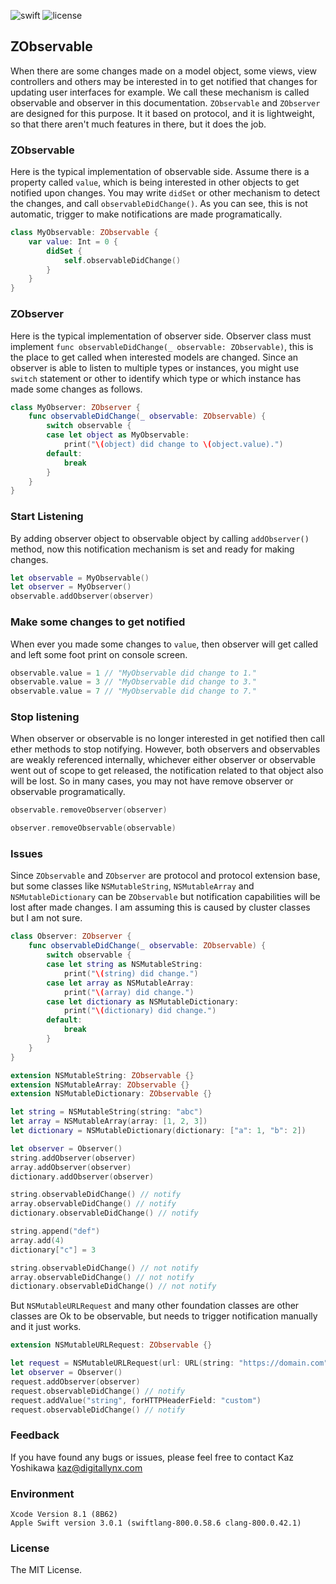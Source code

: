 ![swift](https://img.shields.io/badge/swift-3.0-orange.svg) ![license](https://img.shields.io/badge/license-MIT-yellow.svg)

## ZObservable

When there are some changes made on a model object, some views, view controllers and others may be interested in to get notified that changes for updating user interfaces for example.  We call these mechanism is called observable and observer in this documentation.  `ZObservable` and `ZObserver` are designed for this purpose.  It it based on protocol, and it is lightweight, so that there aren't much features in there, but it does the job.

### ZObservable

Here is the typical implementation of observable side.  Assume there is a property called `value`, which is being interested in other objects to get notified upon changes.  You may write `didSet` or other mechanism to detect the changes, and call `observableDidChange()`.  As you can see, this is not automatic, trigger to make notifications are made programatically.


```.swift
class MyObservable: ZObservable {
	var value: Int = 0 {
		didSet {
			self.observableDidChange()
		}
	}
}
```

### ZObserver

Here is the typical implementation of observer side.  Observer class must implement `func observableDidChange(_ observable: ZObservable)`, this is the place to get called when interested models are changed.  Since an observer is able to listen to multiple types or instances, you might use `switch` statement or other to identify which type or which instance has made some changes as follows.

```.swift
class MyObserver: ZObserver {
	func observableDidChange(_ observable: ZObservable) {
		switch observable {
		case let object as MyObservable:
			print("\(object) did change to \(object.value).")
		default:
			break
		}
	}
}
```

### Start Listening

By adding observer object to observable object by calling `addObserver()` method, now this notification mechanism is set and ready for making changes.

```.swift
let observable = MyObservable()
let observer = MyObserver()
observable.addObserver(observer)
```

### Make some changes to get notified

When ever you made some changes to `value`, then observer will get called and left some foot print on console screen.

```.swift
observable.value = 1 // "MyObservable did change to 1."
observable.value = 3 // "MyObservable did change to 3."
observable.value = 7 // "MyObservable did change to 7."
```

### Stop listening

When observer or observable is no longer interested in get notified then call ether methods to stop notifying.  However, both observers and observables are weakly referenced internally, whichever either observer or observable went out of scope to get released, the notification related to that object also will be lost.  So in many cases, you may not have remove observer or observable programatically.

```.swift
observable.removeObserver(observer)
```

```.swift
observer.removeObservable(observable)
```

### Issues

Since `ZObservable` and `ZObserver` are protocol and protocol extension base, but some classes like `NSMutableString`, `NSMutableArray` and `NSMutableDictionary` can be `ZObservable` but notification capabilities will be lost after made changes.  I am assuming this is caused by cluster classes but I am not sure.

```.swift
class Observer: ZObserver {
	func observableDidChange(_ observable: ZObservable) {
		switch observable {
		case let string as NSMutableString:
			print("\(string) did change.")
		case let array as NSMutableArray:
			print("\(array) did change.")
		case let dictionary as NSMutableDictionary:
			print("\(dictionary) did change.")
		default:
			break
		}
	}
}

extension NSMutableString: ZObservable {}
extension NSMutableArray: ZObservable {}
extension NSMutableDictionary: ZObservable {}

let string = NSMutableString(string: "abc")
let array = NSMutableArray(array: [1, 2, 3])
let dictionary = NSMutableDictionary(dictionary: ["a": 1, "b": 2])

let observer = Observer()
string.addObserver(observer)
array.addObserver(observer)
dictionary.addObserver(observer)

string.observableDidChange() // notify
array.observableDidChange() // notify
dictionary.observableDidChange() // notify

string.append("def")
array.add(4)
dictionary["c"] = 3

string.observableDidChange() // not notify
array.observableDidChange() // not notify
dictionary.observableDidChange() // not notify
```

But `NSMutableURLRequest` and many other foundation classes are other classes are Ok to be observable, but needs to trigger notification manually and it just works.  

```.swift
extension NSMutableURLRequest: ZObservable {}

let request = NSMutableURLRequest(url: URL(string: "https://domain.com")!)
let observer = Observer()
request.addObserver(observer)
request.observableDidChange() // notify
request.addValue("string", forHTTPHeaderField: "custom")
request.observableDidChange() // notify
```


### Feedback

If you have found any bugs or issues, please feel free to contact Kaz Yoshikawa [kaz@digitallynx.com](kaz@digitallynx.com)

### Environment

```.log
Xcode Version 8.1 (8B62)
Apple Swift version 3.0.1 (swiftlang-800.0.58.6 clang-800.0.42.1)
```


### License

The MIT License.

